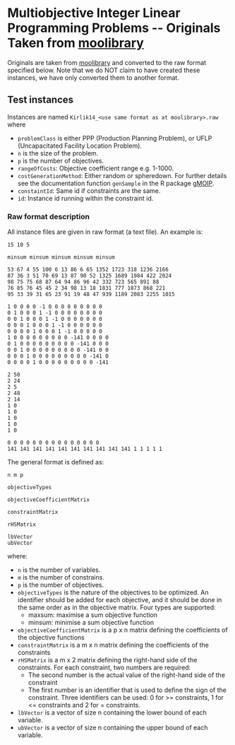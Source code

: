 # Multiobjective Integer Linear Programming Problems -- Originals Taken from [moolibrary](http://home.ku.edu.tr/~moolibrary/)

Originals are taken from [moolibrary](http://home.ku.edu.tr/~moolibrary/) and converted to the raw format specified below. Note that we do NOT claim to have created these instances, we have only converted them to another format.

## Test instances

Instances are named `Kirlik14_<use same format as at moolibrary>.raw` where 

   - `problemClass` is either PPP (Production Planning Problem), or UFLP (Uncapacitated Facility
      Location Problem).
   - `n` is the size of the problem. 
   - `p` is the number of objectives.
   - `rangeOfCosts`: Objective coefficient range e.g. 1-1000.
   - `costGenerationMethod`: Either random or spheredown. For further details see 
      the documentation function `genSample` in the R package 
      [gMOIP](https://CRAN.R-project.org/package=gMOIP).
   - `constaintId`: Same id if constraints are the same.
   - `id`: Instance id running within the constraint id.

### Raw format description 

All instance files are given in raw format (a text file). An example is:

```
15 10 5

minsum minsum minsum minsum minsum

53 67 4 55 100 6 13 86 6 65 1352 1723 318 1236 2166
87 36 3 51 70 69 13 87 90 52 1325 1689 1984 422 2024
98 75 75 68 87 64 94 86 96 42 332 723 565 891 88
76 85 76 45 45 2 34 98 13 18 1831 777 1873 868 221
95 33 39 31 65 23 91 19 48 47 939 1189 2083 2255 1015

1 0 0 0 0 -1 0 0 0 0 0 0 0 0 0
0 1 0 0 0 1 -1 0 0 0 0 0 0 0 0
0 0 1 0 0 0 1 -1 0 0 0 0 0 0 0
0 0 0 1 0 0 0 1 -1 0 0 0 0 0 0
0 0 0 0 1 0 0 0 1 -1 0 0 0 0 0
1 0 0 0 0 0 0 0 0 0 -141 0 0 0 0
0 1 0 0 0 0 0 0 0 0 0 -141 0 0 0
0 0 1 0 0 0 0 0 0 0 0 0 -141 0 0
0 0 0 1 0 0 0 0 0 0 0 0 0 -141 0
0 0 0 0 1 0 0 0 0 0 0 0 0 0 -141

2 50
2 24
2 5
2 48
2 14
1 0
1 0
1 0
1 0
1 0

0 0 0 0 0 0 0 0 0 0 0 0 0 0 0
141 141 141 141 141 141 141 141 141 141 1 1 1 1 1

```

The general format is defined as: 

```
n m p

objectiveTypes

objectiveCoefficientMatrix

constraintMatrix

rHSMatrix

lbVector
ubVector
```

where:

   - `n` is the number of variables.
   - `m` is the number of constrains.
   - `p` is the number of objectives.
   - `objectiveTypes` is the nature of the objectives to be optimized. An identifier should be 
   added for each objective, and it should be done in the same order as in the objective matrix. 
   Four types are supported:
      	* maxsum: maximise a sum objective function
      	* minsum: minimise a sum objective function
   - `objectiveCoefficientMatrix` is a p x n matrix defining the coefficients of the objective functions
   - `constraintMatrix` is a m x n matrix defining the coefficients of the constraints
   - `rHSMatrix` is a m x 2 matrix defining the right-hand side of the constraints. 
   For each constraint, two numbers are required:
      * The second number is the actual value of the right-hand side of the constraint
      * The first number is an identifier that is used to define the sign of the constraint. 
      Three identifiers can be used: 0 for >= constraints, 1 for <= constraints and 2 for = constraints.
   - `lbVector` is a vector of size n containing the lower bound of each variable.
   - `ubVector` is a vector of size n containing the upper bound of each variable.
